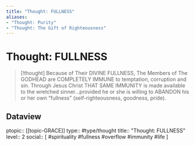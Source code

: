 ```yaml
---
title: "Thought: FULLNESS"
aliases:
- "Thought: Purity"
- "Thought: The Gift of Righteousness"
---
```

# Thought: FULLNESS 
> [!thought]
> Because of Their DIVINE FULLNESS, The Members of The GODHEAD are COMPLETELY IMMUNE to temptation, corruption and sin.
> Through Jesus Christ THAT SAME IMMUNITY is made available to the wretched sinner…provided he or she is willing to ABANDON his or her own “fullness” (self-righteousness, goodness, pride).

## Dataview
ptopic:: [[topic-GRACE]]
type:: #type/thought
title:: "Thought: FULLNESS"
level:: 2
social:: [ #spirituality #fullness #overflow #immunity #life ]